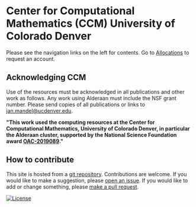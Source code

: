 # Center for Computational Mathematics (CCM) University of Colorado Denver

Please see the navigation links on the left for contents. Go to [Allocations](./accounts/) to request an account.

## Acknowledging CCM

Use of the resources must be acknowledged in all publications and other work as follows. Any work using Alderaan must include the NSF grant number. Please send copies of all publications or links to jan.mandel@ucdenver.edu.

**"This work used the computing resources at the Center for Computational Mathematics, University of Colorado Denver, in particular the Alderaan cluster, supported by the National Science Foundation award [OAC-2019089](https://www.nsf.gov/awardsearch/showAward?AWD_ID=2019089)."**

## How to contribute

This site is hosted from a [git repository](https://github.com/ccmucdenver/ccm-docs). Contributions are welcome. If you would like to make a suggestion, please [open an issue](https://github.com/ccmucdenver/ccm-docs/issues/new/choose). If you would like to add or change something, please [make a pull request](pull_request/).

[![License](https://img.shields.io/badge/License-Apache%202.0-blue.svg)](https://opensource.org/licenses/Apache-2.0)
